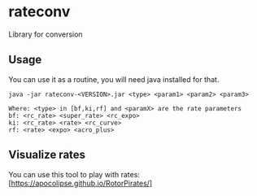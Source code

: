 # rateconv

Library for conversion

## Usage

You can use it as a routine, you will need java installed for that.

```
java -jar rateconv-<VERSION>.jar <type> <param1> <param2> <param3>

Where: <type> in [bf,ki,rf] and <paramX> are the rate parameters
bf: <rc_rate> <super_rate> <rc_expo>
ki: <rc_rate> <rate> <rc_curve>
rf: <rate> <expo> <acro_plus>
```

## Visualize rates

You can use this tool to play with rates: [https://apocolipse.github.io/RotorPirates/]
